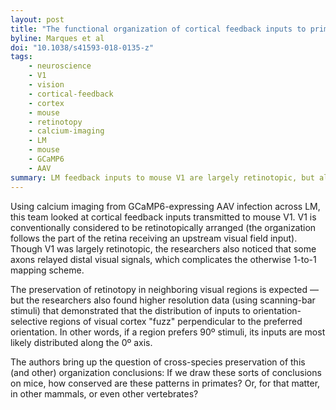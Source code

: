```yaml
---
layout: post
title: "The functional organization of cortical feedback inputs to primary visual cortex"
byline: Marques et al
doi: "10.1038/s41593-018-0135-z"
tags:
    - neuroscience
    - V1
    - vision
    - cortical-feedback
    - cortex
    - mouse
    - retinotopy
    - calcium-imaging
    - LM
    - mouse
    - GCaMP6
    - AAV
summary: LM feedback inputs to mouse V1 are largely retinotopic, but also include some distal feedback connections that violate a strict retinotopic map.
---
```


Using calcium imaging from GCaMP6-expressing AAV infection across LM, this team looked at cortical feedback inputs transmitted to mouse V1. V1 is conventionally considered to be retinotopically arranged (the organization follows the part of the retina receiving an upstream visual field input). Though V1 was largely retinotopic, the researchers also noticed that some axons relayed distal visual signals, which complicates the otherwise 1-to-1 mapping scheme.

The preservation of retinotopy in neighboring visual regions is expected — but the researchers also found higher resolution data (using scanning-bar stimuli) that demonstrated that the distribution of inputs to orientation-selective regions of visual cortex "fuzz" perpendicular to the preferred orientation. In other words, if a region prefers 90º stimuli, its inputs are most likely distributed along the 0º axis.

The authors bring up the question of cross-species preservation of this (and other) organization conclusions: If we draw these sorts of conclusions on mice, how conserved are these patterns in primates? Or, for that matter, in other mammals, or even other vertebrates?

